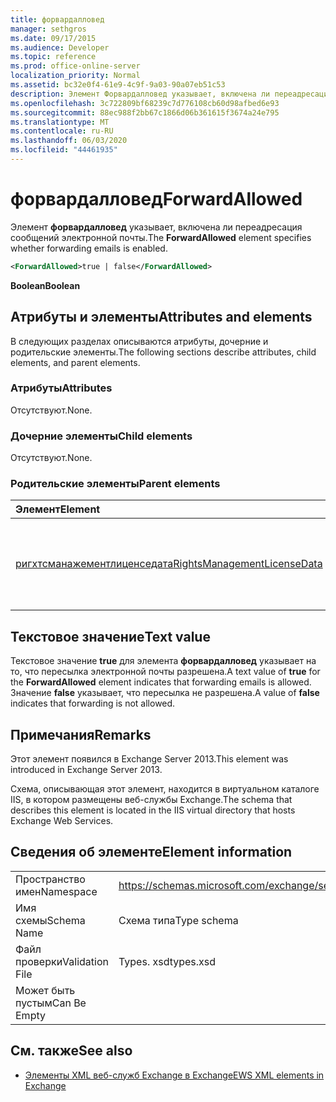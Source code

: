 ```yaml
---
title: форвардалловед
manager: sethgros
ms.date: 09/17/2015
ms.audience: Developer
ms.topic: reference
ms.prod: office-online-server
localization_priority: Normal
ms.assetid: bc32e0f4-61e9-4c9f-9a03-90a07eb51c53
description: Элемент Форвардалловед указывает, включена ли переадресация сообщений электронной почты.
ms.openlocfilehash: 3c722809bf68239c7d776108cb60d98afbed6e93
ms.sourcegitcommit: 88ec988f2bb67c1866d06b361615f3674a24e795
ms.translationtype: MT
ms.contentlocale: ru-RU
ms.lasthandoff: 06/03/2020
ms.locfileid: "44461935"
---
```

# <a name="forwardallowed"></a><span data-ttu-id="539e5-103">форвардалловед</span><span class="sxs-lookup"><span data-stu-id="539e5-103">ForwardAllowed</span></span>

<span data-ttu-id="539e5-104">Элемент **форвардалловед** указывает, включена ли переадресация сообщений электронной почты.</span><span class="sxs-lookup"><span data-stu-id="539e5-104">The **ForwardAllowed** element specifies whether forwarding emails is enabled.</span></span> 
  
```XML
<ForwardAllowed>true | false</ForwardAllowed>
```

 <span data-ttu-id="539e5-105">**Boolean**</span><span class="sxs-lookup"><span data-stu-id="539e5-105">**Boolean**</span></span>
## <a name="attributes-and-elements"></a><span data-ttu-id="539e5-106">Атрибуты и элементы</span><span class="sxs-lookup"><span data-stu-id="539e5-106">Attributes and elements</span></span>

<span data-ttu-id="539e5-107">В следующих разделах описываются атрибуты, дочерние и родительские элементы.</span><span class="sxs-lookup"><span data-stu-id="539e5-107">The following sections describe attributes, child elements, and parent elements.</span></span>
  
### <a name="attributes"></a><span data-ttu-id="539e5-108">Атрибуты</span><span class="sxs-lookup"><span data-stu-id="539e5-108">Attributes</span></span>

<span data-ttu-id="539e5-109">Отсутствуют.</span><span class="sxs-lookup"><span data-stu-id="539e5-109">None.</span></span>
  
### <a name="child-elements"></a><span data-ttu-id="539e5-110">Дочерние элементы</span><span class="sxs-lookup"><span data-stu-id="539e5-110">Child elements</span></span>

<span data-ttu-id="539e5-111">Отсутствуют.</span><span class="sxs-lookup"><span data-stu-id="539e5-111">None.</span></span>
  
### <a name="parent-elements"></a><span data-ttu-id="539e5-112">Родительские элементы</span><span class="sxs-lookup"><span data-stu-id="539e5-112">Parent elements</span></span>

|<span data-ttu-id="539e5-113">**Элемент**</span><span class="sxs-lookup"><span data-stu-id="539e5-113">**Element**</span></span>|<span data-ttu-id="539e5-114">**Описание**</span><span class="sxs-lookup"><span data-stu-id="539e5-114">**Description**</span></span>|
|:-----|:-----|
|[<span data-ttu-id="539e5-115">ригхтсманажементлиценседата</span><span class="sxs-lookup"><span data-stu-id="539e5-115">RightsManagementLicenseData</span></span>](rightsmanagementlicensedata.md) <br/> |<span data-ttu-id="539e5-116">Указывает сведения о лицензии на управление правами.</span><span class="sxs-lookup"><span data-stu-id="539e5-116">Specifies information about the rights management license.</span></span>  <br/> |
   
## <a name="text-value"></a><span data-ttu-id="539e5-117">Текстовое значение</span><span class="sxs-lookup"><span data-stu-id="539e5-117">Text value</span></span>

<span data-ttu-id="539e5-118">Текстовое значение **true** для элемента **форвардалловед** указывает на то, что пересылка электронной почты разрешена.</span><span class="sxs-lookup"><span data-stu-id="539e5-118">A text value of **true** for the **ForwardAllowed** element indicates that forwarding emails is allowed.</span></span> <span data-ttu-id="539e5-119">Значение **false** указывает, что пересылка не разрешена.</span><span class="sxs-lookup"><span data-stu-id="539e5-119">A value of **false** indicates that forwarding is not allowed.</span></span> 
  
## <a name="remarks"></a><span data-ttu-id="539e5-120">Примечания</span><span class="sxs-lookup"><span data-stu-id="539e5-120">Remarks</span></span>

<span data-ttu-id="539e5-121">Этот элемент появился в Exchange Server 2013.</span><span class="sxs-lookup"><span data-stu-id="539e5-121">This element was introduced in Exchange Server 2013.</span></span>
  
<span data-ttu-id="539e5-122">Схема, описывающая этот элемент, находится в виртуальном каталоге IIS, в котором размещены веб-службы Exchange.</span><span class="sxs-lookup"><span data-stu-id="539e5-122">The schema that describes this element is located in the IIS virtual directory that hosts Exchange Web Services.</span></span>
  
## <a name="element-information"></a><span data-ttu-id="539e5-123">Сведения об элементе</span><span class="sxs-lookup"><span data-stu-id="539e5-123">Element information</span></span>

|||
|:-----|:-----|
|<span data-ttu-id="539e5-124">Пространство имен</span><span class="sxs-lookup"><span data-stu-id="539e5-124">Namespace</span></span>  <br/> |https://schemas.microsoft.com/exchange/services/2006/types  <br/> |
|<span data-ttu-id="539e5-125">Имя схемы</span><span class="sxs-lookup"><span data-stu-id="539e5-125">Schema Name</span></span>  <br/> |<span data-ttu-id="539e5-126">Схема типа</span><span class="sxs-lookup"><span data-stu-id="539e5-126">Type schema</span></span>  <br/> |
|<span data-ttu-id="539e5-127">Файл проверки</span><span class="sxs-lookup"><span data-stu-id="539e5-127">Validation File</span></span>  <br/> |<span data-ttu-id="539e5-128">Types. xsd</span><span class="sxs-lookup"><span data-stu-id="539e5-128">types.xsd</span></span>  <br/> |
|<span data-ttu-id="539e5-129">Может быть пустым</span><span class="sxs-lookup"><span data-stu-id="539e5-129">Can Be Empty</span></span>  <br/> ||
   
## <a name="see-also"></a><span data-ttu-id="539e5-130">См. также</span><span class="sxs-lookup"><span data-stu-id="539e5-130">See also</span></span>



- [<span data-ttu-id="539e5-131">Элементы XML веб-служб Exchange в Exchange</span><span class="sxs-lookup"><span data-stu-id="539e5-131">EWS XML elements in Exchange</span></span>](ews-xml-elements-in-exchange.md)

